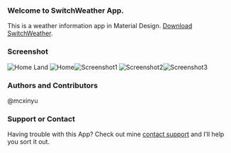 ### Welcome to SwitchWeather App.
This is a weather information app in Material Design.
[Download SwitchWeather](http://fir.im/al9n).

### Screenshot
![Home Land](https://raw.githubusercontent.com/mcxinyu/SwitchWeather/gh-pages/images/Screenshot_20160912-144924.png)
![Home](https://raw.githubusercontent.com/mcxinyu/SwitchWeather/gh-pages/images/Screenshot_20160912-144009.png)![Screenshot1](https://raw.githubusercontent.com/mcxinyu/SwitchWeather/gh-pages/images/Screenshot_20160912-144016.png)
![Screenshot2](https://raw.githubusercontent.com/mcxinyu/SwitchWeather/gh-pages/images/Screenshot_20160912-144911.png)![Screenshot3](https://raw.githubusercontent.com/mcxinyu/SwitchWeather/gh-pages/images/Screenshot_20160912-144023.png)

### Authors and Contributors
@mcxinyu 

### Support or Contact
Having trouble with this App? Check out mine [contact support](https://github.com/mcxinyu/SwitchWeather) and I’ll help you sort it out.
